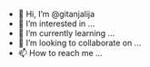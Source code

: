 - 👋 Hi, I’m @gitanjalija
- 👀 I’m interested in ...
- 🌱 I’m currently learning ...
- 💞️ I’m looking to collaborate on ...
- 📫 How to reach me ...

<!---
gitanjalija/gitanjalija is a ✨ special ✨ repository because its `README.md` (this file) appears on your GitHub profile.
You can click the Preview link to take a look at your changes.
--->
